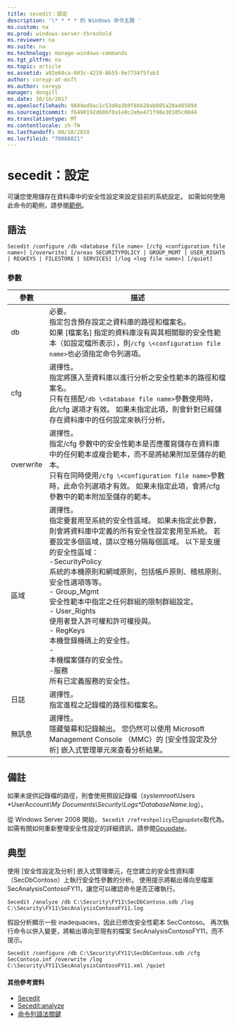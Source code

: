 ```yaml
---
title: secedit：設定
description: '\* * * * 的 Windows 命令主題 '
ms.custom: na
ms.prod: windows-server-threshold
ms.reviewer: na
ms.suite: na
ms.technology: manage-windows-commands
ms.tgt_pltfrm: na
ms.topic: article
ms.assetid: a92e68ca-003c-4219-8655-0e7734f5fab3
author: coreyp-at-msft
ms.author: coreyp
manager: dongill
ms.date: 10/16/2017
ms.openlocfilehash: 9844ed9ac1c53d0a3b9f8bb28ab085a20a48509d
ms.sourcegitcommit: f6490192d686f0a1e0c2ebe471f98e30105c0844
ms.translationtype: MT
ms.contentlocale: zh-TW
ms.lasthandoff: 09/10/2019
ms.locfileid: "70868821"
---
```

# <a name="seceditconfigure"></a>secedit：設定



可讓您使用儲存在資料庫中的安全性設定來設定目前的系統設定。 如需如何使用此命令的範例，請參閱[範例](#BKMK_Examples)。

## <a name="syntax"></a>語法

```
Secedit /configure /db <database file name> [/cfg <configuration file name>] [/overwrite] [/areas SECURITYPOLICY | GROUP_MGMT | USER_RIGHTS | REGKEYS | FILESTORE | SERVICES] [/log <log file name>] [/quiet]
```

### <a name="parameters"></a>參數

|參數|描述|
|---------|-----------|
|db|必要。</br>指定包含預存設定之資料庫的路徑和檔案名。</br>如果 [檔案名] 指定的資料庫沒有與其相關聯的安全性範本（如設定檔所表示），則`/cfg \<configuration file name>`也必須指定命令列選項。|
|cfg|選擇性。</br>指定將匯入至資料庫以進行分析之安全性範本的路徑和檔案名。</br>只有在搭配`/db \<database file name>`參數使用時，此/cfg 選項才有效。 如果未指定此項，則會針對已經儲存在資料庫中的任何設定來執行分析。|
|overwrite|選擇性。</br>指定/cfg 參數中的安全性範本是否應覆寫儲存在資料庫中的任何範本或複合範本，而不是將結果附加至儲存的範本。</br>只有在同時使用`/cfg \<configuration file name>`參數時，此命令列選項才有效。 如果未指定此項，會將/cfg 參數中的範本附加至儲存的範本。|
|區域|選擇性。</br>指定要套用至系統的安全性區域。 如果未指定此參數，則會將資料庫中定義的所有安全性設定套用至系統。 若要設定多個區域，請以空格分隔每個區域。 以下是支援的安全性區域：</br>-SecurityPolicy</br>    系統的本機原則和網域原則，包括帳戶原則、稽核原則、安全性選項等等。</br>- Group_Mgmt</br>    安全性範本中指定之任何群組的限制群組設定。</br>- User_Rights</br>    使用者登入許可權和許可權授與。</br>- RegKeys</br>    本機登錄機碼上的安全性。</br>-</br>    本機檔案儲存的安全性。</br>-服務</br>    所有已定義服務的安全性。|
|日誌|選擇性。</br>指定進程之記錄檔的路徑和檔案名。|
|無訊息|選擇性。</br>隱藏螢幕和記錄輸出。 您仍然可以使用 Microsoft Management Console （MMC）的 [安全性設定及分析] 嵌入式管理單元來查看分析結果。|

## <a name="remarks"></a>備註

如果未提供記錄檔的路徑，則會使用預設記錄檔（*systemroot*\Users \*UserAccount<em>\My Documents\Security\Logs\*DatabaseName</em>.log）。

從 Windows Server 2008 開始， `Secedit /refreshpolicy`已`gpupdate`取代為。 如需有關如何重新整理安全性設定的詳細資訊，請參閱[Gpupdate](gpupdate.md)。

## <a name="BKMK_Examples"></a>典型

使用 [安全性設定及分析] 嵌入式管理單元，在您建立的安全性資料庫（SecDbContoso）上執行安全性參數的分析。 使用提示將輸出導向至檔案 SecAnalysisContosoFY11，讓您可以確認命令是否正確執行。
```
Secedit /analyze /db C:\Security\FY11\SecDbContoso.sdb /log C:\Security\FY11\SecAnalysisContosoFY11.log
```
假設分析顯示一些 inadequacies，因此已修改安全性範本 SecContoso。 再次執行命令以併入變更，將輸出導向至現有的檔案 SecAnalysisContosoFY11，而不提示。
```
Secedit /configure /db C:\Security\FY11\SecDbContoso.sdb /cfg SecContoso.inf /overwrite /log C:\Security\FY11\SecAnalysisContosoFY11.xml /quiet
```

#### <a name="additional-references"></a>其他參考資料

-   [Secedit](secedit.md)
-   [Secedit:analyze](secedit-analyze.md)
-   [命令列語法關鍵](command-line-syntax-key.md)